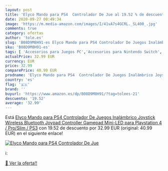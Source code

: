 ```yaml
---
layout: post
title: 'Elyco Mando para PS4  Controlador De Jue al 19.52 % de descuento'
date: 2020-09-27 00:49:34
image: 'https://m.media-amazon.com/images/I/41vA7s4GCRL._SL400_.jpg'
comments: true
category: ofertas
author: 'tole.es'
slug: 'B08D9M8H91-es Elyco Mando para PS4 Controlador De Juegos Inalámbrico...'
sku: 'B08D9M8H91-es'
tags: [ 'Accesorios para Juegos PC','Accesorios para Nintendo Switch','Accesorios para PlayStation 4','Almacenamiento de datos','Almacenamiento de datos externo','Discos duros externos','Electrónica','Hardware y juegos para Nintendo Switch','Hardware y juegos para PlayStation 4','Informática','Juegos y Accesorios para PC','Memoria para Nintendo Switch','Tarjetas de memoria','Tarjetas microSD','Videojuegos','Volantes para PC','playstation','ps4', ]
actualPrice: 32.99 EUR
currency: EUR
price: 32.99
comparePrice: 40.99 EUR
prodname: 'Elyco Mando para PS4  Controlador De Juegos Inalámbrico Joystick Wireless Bluetooth Joypad Controller Gamepad Mini-LED para Playstation 4 / Pro/Slim / PS3'
country: 'es'
flag: '🇪🇸'
brand: ''
buyurl: 'https://www.amazon.es/dp/B08D9M8H91/?tag=tolees-21'
descuento: '19.52'
average: '32.99'
---
```


Está [Elyco Mando para PS4  Controlador De Juegos Inalámbrico Joystick Wireless Bluetooth Joypad Controller Gamepad Mini-LED para Playstation 4 / Pro/Slim / PS3](https://www.amazon.es/dp/B08D9M8H91/?tag=tolees-21) con 19.52 de descuento por 32.99 EUR (original: 40.99 EUR) en el siguiente enlace!

[![Elyco Mando para PS4  Controlador De Jue](https://m.media-amazon.com/images/I/41vA7s4GCRL._SL400_.jpg)](https://www.amazon.es/dp/B08D9M8H91/?tag=tolees-21)

ℹ️:


[🛒 Ver la oferta!!](https://www.amazon.es/dp/B08D9M8H91/?tag=tolees-21)
